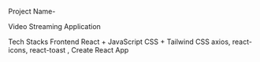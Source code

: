 Project Name-

Video Streaming Application

Tech Stacks
Frontend
React + JavaScript
CSS + Tailwind CSS
axios, react-icons, react-toast , Create React App

